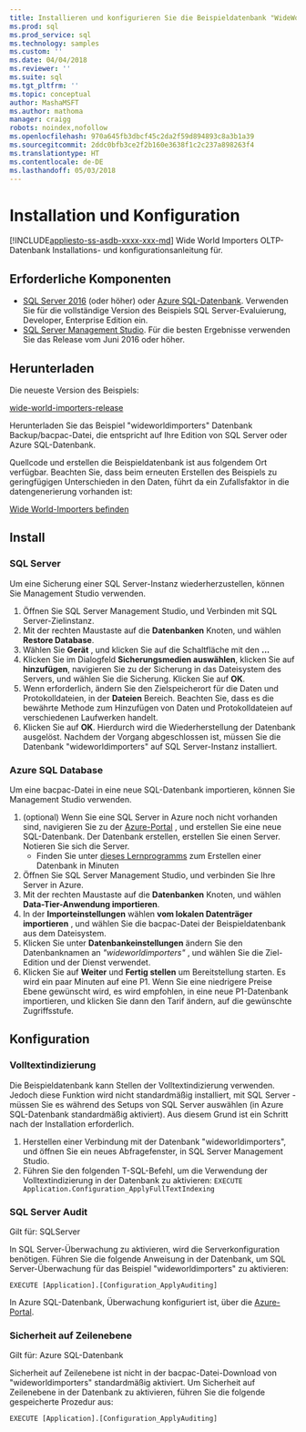 ```yaml
---
title: Installieren und konfigurieren Sie die Beispieldatenbank "WideWorldImporters"-SQL | Microsoft Docs
ms.prod: sql
ms.prod_service: sql
ms.technology: samples
ms.custom: ''
ms.date: 04/04/2018
ms.reviewer: ''
ms.suite: sql
ms.tgt_pltfrm: ''
ms.topic: conceptual
author: MashaMSFT
ms.author: mathoma
manager: craigg
robots: noindex,nofollow
ms.openlocfilehash: 970a645fb3dbcf45c2da2f59d894893c8a3b1a39
ms.sourcegitcommit: 2ddc0bfb3ce2f2b160e3638f1c2c237a898263f4
ms.translationtype: HT
ms.contentlocale: de-DE
ms.lasthandoff: 05/03/2018
---
```

# <a name="installation-and-configuration"></a>Installation und Konfiguration
[!INCLUDE[appliesto-ss-asdb-xxxx-xxx-md](../includes/appliesto-ss-asdb-xxxx-xxx-md.md)]
Wide World Importers OLTP-Datenbank Installations- und konfigurationsanleitung für.

## <a name="prerequisites"></a>Erforderliche Komponenten

- [SQL Server 2016](https://www.microsoft.com/en-us/evalcenter/evaluate-sql-server-2016) (oder höher) oder [Azure SQL-Datenbank](https://azure.microsoft.com/services/sql-database/). Verwenden Sie für die vollständige Version des Beispiels SQL Server-Evaluierung, Developer, Enterprise Edition ein.
- [SQL Server Management Studio](../ssms/download-sql-server-management-studio-ssms.md). Für die besten Ergebnisse verwenden Sie das Release vom Juni 2016 oder höher.

## <a name="download"></a>Herunterladen

Die neueste Version des Beispiels:

[wide-world-importers-release](http://go.microsoft.com/fwlink/?LinkID=800630)

Herunterladen Sie das Beispiel "wideworldimporters" Datenbank Backup/bacpac-Datei, die entspricht auf Ihre Edition von SQL Server oder Azure SQL-Datenbank.

Quellcode und erstellen die Beispieldatenbank ist aus folgendem Ort verfügbar. Beachten Sie, dass beim erneuten Erstellen des Beispiels zu geringfügigen Unterschieden in den Daten, führt da ein Zufallsfaktor in die datengenerierung vorhanden ist:

[Wide World-Importers befinden](https://github.com/Microsoft/sql-server-samples/tree/master/samples/databases/wide-world-importers/wwi-database-scripts)

## <a name="install"></a>Install


### <a name="sql-server"></a>SQL Server

Um eine Sicherung einer SQL Server-Instanz wiederherzustellen, können Sie Management Studio verwenden.

1. Öffnen Sie SQL Server Management Studio, und Verbinden mit SQL Server-Zielinstanz.
2. Mit der rechten Maustaste auf die **Datenbanken** Knoten, und wählen **Restore Database**.
3. Wählen Sie **Gerät** , und klicken Sie auf die Schaltfläche mit den **...**
4. Klicken Sie im Dialogfeld **Sicherungsmedien auswählen**, klicken Sie auf **hinzufügen**, navigieren Sie zu der Sicherung in das Dateisystem des Servers, und wählen Sie die Sicherung. Klicken Sie auf **OK**.
5. Wenn erforderlich, ändern Sie den Zielspeicherort für die Daten und Protokolldateien, in der **Dateien** Bereich. Beachten Sie, dass es die bewährte Methode zum Hinzufügen von Daten und Protokolldateien auf verschiedenen Laufwerken handelt.
6. Klicken Sie auf **OK**. Hierdurch wird die Wiederherstellung der Datenbank ausgelöst. Nachdem der Vorgang abgeschlossen ist, müssen Sie die Datenbank "wideworldimporters" auf SQL Server-Instanz installiert.

### <a name="azure-sql-database"></a>Azure SQL Database

Um eine bacpac-Datei in eine neue SQL-Datenbank importieren, können Sie Management Studio verwenden.

1. (optional) Wenn Sie eine SQL Server in Azure noch nicht vorhanden sind, navigieren Sie zu der [Azure-Portal](https://portal.azure.com/) , und erstellen Sie eine neue SQL-Datenbank. Der Datenbank erstellen, erstellen Sie einen Server. Notieren Sie sich die Server.
   - Finden Sie unter [dieses Lernprogramms](https://azure.microsoft.com/documentation/articles/sql-database-get-started/) zum Erstellen einer Datenbank in Minuten
2. Öffnen Sie SQL Server Management Studio, und verbinden Sie Ihre Server in Azure.
3. Mit der rechten Maustaste auf die **Datenbanken** Knoten, und wählen **Data-Tier-Anwendung importieren**.
4. In der **Importeinstellungen** wählen **vom lokalen Datenträger importieren** , und wählen Sie die bacpac-Datei der Beispieldatenbank aus dem Dateisystem.
5. Klicken Sie unter **Datenbankeinstellungen** ändern Sie den Datenbanknamen an *"wideworldimporters"* , und wählen Sie die Ziel-Edition und der Dienst verwendet.
6. Klicken Sie auf **Weiter** und **Fertig stellen** um Bereitstellung starten. Es wird ein paar Minuten auf eine P1. Wenn Sie eine niedrigere Preise Ebene gewünscht wird, es wird empfohlen, in eine neue P1-Datenbank importieren, und klicken Sie dann den Tarif ändern, auf die gewünschte Zugriffsstufe.

## <a name="configuration"></a>Konfiguration

### <a name="full-text-indexing"></a>Volltextindizierung

Die Beispieldatenbank kann Stellen der Volltextindizierung verwenden. Jedoch diese Funktion wird nicht standardmäßig installiert, mit SQL Server - müssen Sie es während des Setups von SQL Server auswählen (in Azure SQL-Datenbank standardmäßig aktiviert). Aus diesem Grund ist ein Schritt nach der Installation erforderlich.

1. Herstellen einer Verbindung mit der Datenbank "wideworldimporters", und öffnen Sie ein neues Abfragefenster, in SQL Server Management Studio.
2. Führen Sie den folgenden T-SQL-Befehl, um die Verwendung der Volltextindizierung in der Datenbank zu aktivieren:  `EXECUTE Application.Configuration_ApplyFullTextIndexing`


### <a name="sql-server-audit"></a>SQL Server Audit

Gilt für: SQLServer

In SQL Server-Überwachung zu aktivieren, wird die Serverkonfiguration benötigen. Führen Sie die folgende Anweisung in der Datenbank, um SQL Server-Überwachung für das Beispiel "wideworldimporters" zu aktivieren:

    EXECUTE [Application].[Configuration_ApplyAuditing]

In Azure SQL-Datenbank, Überwachung konfiguriert ist, über die [Azure-Portal](https://portal.azure.com/).

### <a name="row-level-security"></a>Sicherheit auf Zeilenebene

Gilt für: Azure SQL-Datenbank

Sicherheit auf Zeilenebene ist nicht in der bacpac-Datei-Download von "wideworldimporters" standardmäßig aktiviert. Um Sicherheit auf Zeilenebene in der Datenbank zu aktivieren, führen Sie die folgende gespeicherte Prozedur aus:

    EXECUTE [Application].[Configuration_ApplyAuditing]

